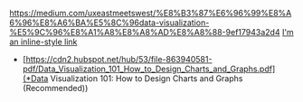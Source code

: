 https://medium.com/uxeastmeetswest/%E8%B3%87%E6%96%99%E8%A6%96%E8%A6%BA%E5%8C%96data-visualization-%E5%9C%96%E8%A1%A8%E8%A8%AD%E8%A8%88-9ef17943a2d4
[I'm an inline-style link](https://www.google.com)
 + [https://cdn2.hubspot.net/hub/53/file-863940581-pdf/Data_Visualization_101_How_to_Design_Charts_and_Graphs.pdf](*Data Visualization 101: How to Design Charts and Graphs (Recommended))
